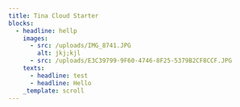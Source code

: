 ```yaml
---
title: Tina Cloud Starter
blocks:
  - headline: hellp
    images:
      - src: /uploads/IMG_8741.JPG
        alt: jkj;kjl
      - src: /uploads/E3C39799-9F60-4746-8F25-5379B2CF8CCF.JPG
    texts:
      - headline: test
      - headline: Hello
    _template: scroll
---
```


